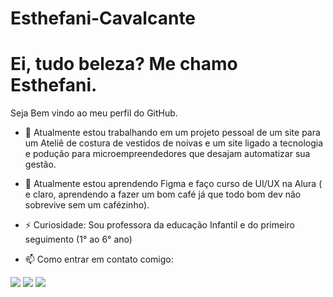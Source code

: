 # Esthefani-Cavalcante

# Ei, tudo beleza? Me chamo Esthefani.
Seja Bem vindo ao meu perfil do GitHub.

 - 🔭 Atualmente estou trabalhando em um projeto pessoal de um site para um Ateliê de costura de vestidos de noivas e um site ligado a tecnologia e podução para microempreendedores que desajam automatizar sua gestão.
 - 🌱 Atualmente estou aprendendo Figma e faço curso de UI/UX na Alura ( e claro, aprendendo a fazer um bom café já que todo bom dev não sobrevive sem um cafézinho).
 - ⚡ Curiosidade: Sou professora da educação Infantil e do primeiro seguimento (1° ao 6° ano)
 
  - 📫 Como entrar em contato comigo:
  <div>
  <a href="https://www.instagram.com/esthefanicavalcante/" target="_blank"><img src="https://img.shields.io/badge/-Instagram-%23E4405F?style=for-the-badge&logo=instagram&logoColor=white" target="_blank"></a>
  <a href = "cs.esthefani@gmail.com"><img src="https://img.shields.io/badge/Gmail-D14836?style=for-the-badge&logo=gmail&logoColor=white" target="_blank"></a>
  <a href="https://www.linkedin.com/in/esthefani-c-3351a1130/" target="_blank"><img src="https://img.shields.io/badge/-LinkedIn-%230077B5?style=for-the-badge&logo=linkedin&logoColor=white" target="_blank"></a>  
  
  </div>
